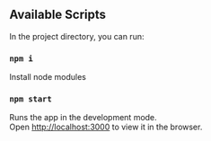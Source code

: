 ## Available Scripts

In the project directory, you can run:

### `npm i`
Install node modules

### `npm start`
Runs the app in the development mode.\
Open [http://localhost:3000](http://localhost:3000) to view it in the browser.

